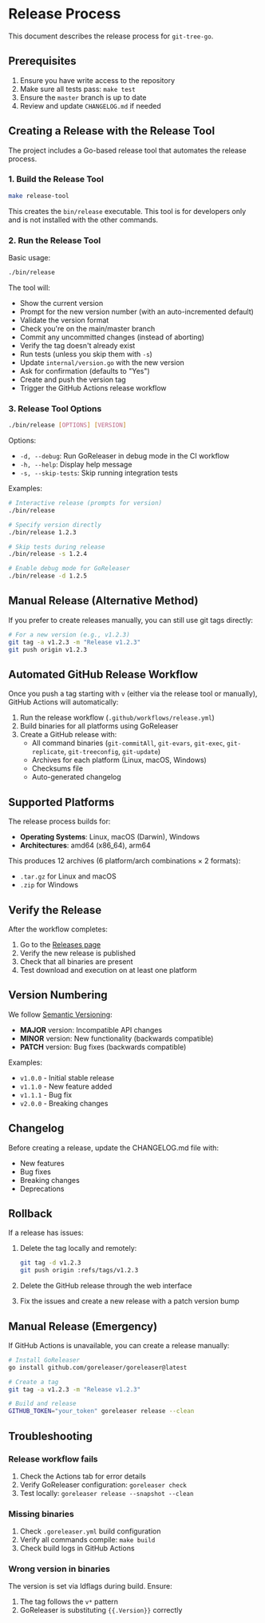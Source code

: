 # Release Process

This document describes the release process for `git-tree-go`.


## Prerequisites

1. Ensure you have write access to the repository
2. Make sure all tests pass: `make test`
3. Ensure the `master` branch is up to date
4. Review and update `CHANGELOG.md` if needed


## Creating a Release with the Release Tool

The project includes a Go-based release tool that automates the release process.

### 1. Build the Release Tool

```bash
make release-tool
```

This creates the `bin/release` executable. This tool is for developers only and is not installed with the other commands.

### 2. Run the Release Tool

Basic usage:

```bash
./bin/release
```

The tool will:

- Show the current version
- Prompt for the new version number (with an auto-incremented default)
- Validate the version format
- Check you're on the main/master branch
- Commit any uncommitted changes (instead of aborting)
- Verify the tag doesn't already exist
- Run tests (unless you skip them with `-s`)
- Update `internal/version.go` with the new version
- Ask for confirmation (defaults to "Yes")
- Create and push the version tag
- Trigger the GitHub Actions release workflow

### 3. Release Tool Options

```bash
./bin/release [OPTIONS] [VERSION]
```

Options:

- `-d, --debug`: Run GoReleaser in debug mode in the CI workflow
- `-h, --help`: Display help message
- `-s, --skip-tests`: Skip running integration tests

Examples:

```bash
# Interactive release (prompts for version)
./bin/release

# Specify version directly
./bin/release 1.2.3

# Skip tests during release
./bin/release -s 1.2.4

# Enable debug mode for GoReleaser
./bin/release -d 1.2.5
```

## Manual Release (Alternative Method)

If you prefer to create releases manually, you can still use git tags directly:

```bash
# For a new version (e.g., v1.2.3)
git tag -a v1.2.3 -m "Release v1.2.3"
git push origin v1.2.3
```

## Automated GitHub Release Workflow

Once you push a tag starting with `v` (either via the release tool or manually), GitHub Actions will automatically:

1. Run the release workflow (`.github/workflows/release.yml`)
2. Build binaries for all platforms using GoReleaser
3. Create a GitHub release with:
   - All command binaries (`git-commitAll`, `git-evars`, `git-exec`, `git-replicate`, `git-treeconfig`, `git-update`)
   - Archives for each platform (Linux, macOS, Windows)
   - Checksums file
   - Auto-generated changelog


## Supported Platforms

The release process builds for:

- **Operating Systems**: Linux, macOS (Darwin), Windows
- **Architectures**: amd64 (x86_64), arm64

This produces 12 archives (6 platform/arch combinations × 2 formats):

- `.tar.gz` for Linux and macOS
- `.zip` for Windows


## Verify the Release

After the workflow completes:

1. Go to the [Releases page](../../releases)
2. Verify the new release is published
3. Check that all binaries are present
4. Test download and execution on at least one platform


## Version Numbering

We follow [Semantic Versioning](https://semver.org/):

- **MAJOR** version: Incompatible API changes
- **MINOR** version: New functionality (backwards compatible)
- **PATCH** version: Bug fixes (backwards compatible)

Examples:

- `v1.0.0` - Initial stable release
- `v1.1.0` - New feature added
- `v1.1.1` - Bug fix
- `v2.0.0` - Breaking changes


## Changelog

Before creating a release, update the CHANGELOG.md file with:

- New features
- Bug fixes
- Breaking changes
- Deprecations


## Rollback

If a release has issues:

1. Delete the tag locally and remotely:

   ```bash
   git tag -d v1.2.3
   git push origin :refs/tags/v1.2.3
   ```

2. Delete the GitHub release through the web interface

3. Fix the issues and create a new release with a patch version bump


## Manual Release (Emergency)

If GitHub Actions is unavailable, you can create a release manually:

```bash
# Install GoReleaser
go install github.com/goreleaser/goreleaser@latest

# Create a tag
git tag -a v1.2.3 -m "Release v1.2.3"

# Build and release
GITHUB_TOKEN="your_token" goreleaser release --clean
```


## Troubleshooting

### Release workflow fails

1. Check the Actions tab for error details
2. Verify GoReleaser configuration: `goreleaser check`
3. Test locally: `goreleaser release --snapshot --clean`

### Missing binaries

1. Check `.goreleaser.yml` build configuration
2. Verify all commands compile: `make build`
3. Check build logs in GitHub Actions

### Wrong version in binaries

The version is set via ldflags during build. Ensure:

1. The tag follows the `v*` pattern
2. GoReleaser is substituting `{{.Version}}` correctly
